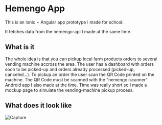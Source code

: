 # Hemengo App

This is an Ionic + Angular app prototype I made for school.

It fetches data from the hemengo-api I made at the same time.

What is it 
----------
The whole idea is that you can pickup local farm products orders to several vending machine accross the area.
The user has a dashboard with orders soon to be picked-up and orders already processed (picked-up, canceled...).
To pickup an order the user scan the QR Code printed on the machine. The QR Code must be scanned with the "hemengo-scanner" Android app I also made at the time.
Time was really short so I made a mockup page to simulate the vending-machine pickup process.

What does it look like
----------------------

![Capture](demo/hemengo-distrib.gif)
